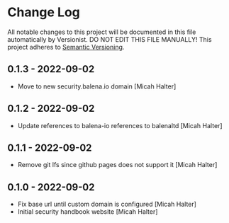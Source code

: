 # Change Log

All notable changes to this project will be documented in this file
automatically by Versionist. DO NOT EDIT THIS FILE MANUALLY!
This project adheres to [Semantic Versioning](http://semver.org/).

## 0.1.3 - 2022-09-02

* Move to new security.balena.io domain [Micah Halter]

## 0.1.2 - 2022-09-02

* Update references to balena-io references to balenaltd [Micah Halter]

## 0.1.1 - 2022-09-02

* Remove git lfs since github pages does not support it [Micah Halter]

## 0.1.0 - 2022-09-02

* Fix base url until custom domain is configured [Micah Halter]
* Initial security handbook website [Micah Halter]
